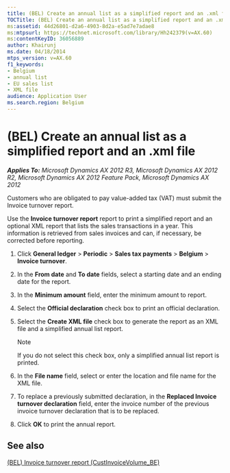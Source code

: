 ```yaml
---
title: (BEL) Create an annual list as a simplified report and an .xml file
TOCTitle: (BEL) Create an annual list as a simplified report and an .xml file
ms:assetid: 44d26801-d2a6-4903-8d2a-e5ad7e7adae8
ms:mtpsurl: https://technet.microsoft.com/library/Hh242379(v=AX.60)
ms:contentKeyID: 36056889
author: Khairunj
ms.date: 04/18/2014
mtps_version: v=AX.60
f1_keywords:
- Belgium
- annual list
- EU sales list
- XML file
audience: Application User
ms.search.region: Belgium
---
```


# (BEL) Create an annual list as a simplified report and an .xml file 


_**Applies To:** Microsoft Dynamics AX 2012 R3, Microsoft Dynamics AX 2012 R2, Microsoft Dynamics AX 2012 Feature Pack, Microsoft Dynamics AX 2012_

Customers who are obligated to pay value-added tax (VAT) must submit the Invoice turnover report.

Use the **Invoice turnover report** report to print a simplified report and an optional XML report that lists the sales transactions in a year. This information is retrieved from sales invoices and can, if necessary, be corrected before reporting.

1.  Click **General ledger** \> **Periodic** \> **Sales tax payments** \> **Belgium** \> **Invoice turnover**.

2.  In the **From date** and **To date** fields, select a starting date and an ending date for the report.

3.  In the **Minimum amount** field, enter the minimum amount to report.

4.  Select the **Official declaration** check box to print an official declaration.

5.  Select the **Create XML file** check box to generate the report as an XML file and a simplified annual list report.
    

    > [!NOTE]
    > <P>If you do not select this check box, only a simplified annual list report is printed.</P>



6.  In the **File name** field, select or enter the location and file name for the XML file.

7.  To replace a previously submitted declaration, in the **Replaced Invoice turnover declaration** field, enter the invoice number of the previous invoice turnover declaration that is to be replaced.

8.  Click **OK** to print the annual report.

## See also

[(BEL) Invoice turnover report (CustInvoiceVolume\_BE)](bel-invoice-turnover-report-custinvoicevolume-be.md)

  


